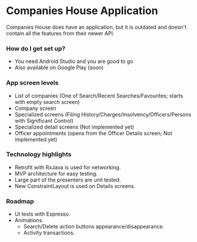 # Companies House Application #

Companies House does have an application, but it is outdated and doesn't contain all the features from their newer API.

### How do I get set up? ###

* You need Android Studio and you are good to go
* Also available on Google Play (soon)

### App screen levels ###

* List of companies (One of Search/Recent Searches/Favourites; starts with empty search screen)
* Company screen
* Specialized screens (Filing History/Charges/Insolvency/Officers/Persons with Significant Control)
* Specialized detail screens (Not implemented yet)
* Officer appointments (opens from the Officer Details screen; Not implemented yet)

### Technology highlights ###

* Retrofit with RxJava is used for networking.
* MVP architecture for easy testing.
* Large part of the presenters are unit tested.
* New ConstraintLayout is used on Details screens.

### Roadmap ###

* UI tests with Espresso.
* Animations.
    * Search/Delete action buttons appearance/disappearance.
    * Activity transactions.